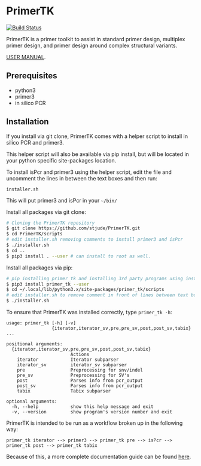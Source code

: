 PrimerTK
========
[![Build Status](https://travis-ci.com/stjude/PrimerTK.svg?token=SGuFQqVLXJfs4J1ta2wA&branch=master)](https://travis-ci.com/stjude/PrimerTK)

PrimerTK is a primer toolkit to assist in standard primer design, multiplex primer design, and primer design around complex structural variants.

[USER MANUAL](https://drkennetz.github.io/PrimerTK.github.io/).

Prerequisites
-------------

* python3
* primer3
* in silico PCR

Installation
------------

If you install via git clone, PrimerTK comes with a helper script to install in silico PCR and primer3.

This helper script will also be available via pip install, but will be located in your python specific site-packages location.

To install isPcr and primer3 using the helper script, edit the file and uncomment the lines in between the text boxes and then run:

`installer.sh`

This will put primer3 and isPcr in your `~/bin/`

Install all packages via git clone:

```bash
# Cloning the PrimerTK repository
$ git clone https://github.com/stjude/PrimerTK.git 
$ cd PrimerTK/scripts
# edit installer.sh removing comments to install primer3 and isPcr
$ ./installer.sh
$ cd ..
$ pip3 install . --user # can install to root as well.
```

Install all packages via pip:

```bash
# pip installing primer_tk and installing 3rd party programs using installer.sh
$ pip3 install primer_tk --user
$ cd ~/.local/lib/python3.x/site-packages/primer_tk/scripts
# edit installer.sh to remove comment in front of lines between text boxes.
$ ./installer.sh
```

To ensure that PrimerTK was installed correctly, type `primer_tk -h`:

```
usage: primer_tk [-h] [-v]
                 {iterator,iterator_sv,pre,pre_sv,post,post_sv,tabix} ...

positional arguments:
  {iterator,iterator_sv,pre,pre_sv,post,post_sv,tabix}
                        Actions
    iterator            Iterator subparser
    iterator_sv         iterator_sv subparser
    pre                 Preprocessing for snv/indel
    pre_sv              Preprocessing for SV's
    post                Parses info from pcr_output
    post_sv             Parses info from pcr_output
    tabix               Tabix subparser

optional arguments:
  -h, --help            show this help message and exit
  -v, --version         show program's version number and exit
```

PrimerTK is intended to be run as a workflow broken up in the following way:

```
primer_tk iterator --> primer3 --> primer_tk pre --> isPcr --> primer_tk post --> primer_tk tabix
```

Because of this, a more complete documentation guide can be found [here](https://drkennetz.github.io/PrimerTK.github.io/).